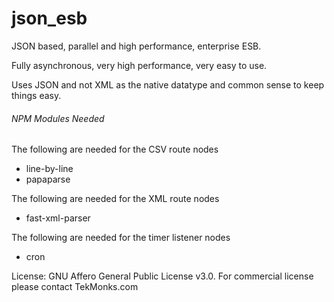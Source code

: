 # json_esb
JSON based, parallel and high performance, enterprise ESB.

Fully asynchronous, very high performance, very easy to use.

Uses JSON and not XML as the native datatype and common sense to keep things easy.

###### NPM Modules Needed
The following are needed for the CSV route nodes
- line-by-line
- papaparse

The following are needed for the XML route nodes
- fast-xml-parser

The following are needed for the timer listener nodes
- cron

License: GNU Affero General Public License v3.0. For commercial license please contact TekMonks.com
